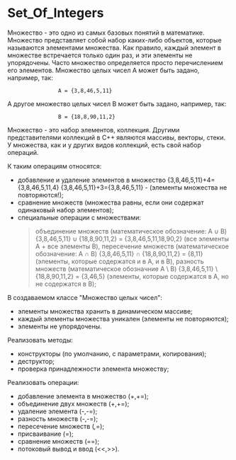 # Set_Of_Integers
Множество - это одно из самых базовых понятий в математике.
Множество представляет собой набор каких-либо объектов, которые называются элементами множества. Как правило, каждый элемент в множестве встречается только один раз, и эти элементы не упорядочены.
Часто множество определяется просто перечислением его элементов.
Множество целых чисел A может быть задано, например, так:

                    A = {3,8,46,5,11}

А другое множество целых чисел B может быть задано, например, так:

                    B = {18,8,90,11,2}

Множество - это набор элементов, коллекция. Другими представителями коллекций в C++ являются массивы, векторы, стеки.
У множества, как и у других видов коллекций, есть свой набор операций.

К таким операциям относятся:
* добавление и удаление элементов в множество
    {3,8,46,5,11}+4={3,8,46,5,11,4}
    {3,8,46,5,11}+3={3,8,46,5,11} - (элементы множества не повторяются!);
* сравнение множеств (множества равны, если они содержат одинаковый набор элементов);
* специальные операции с множествами:
    > объединение множеств (математическое обозначение: A ∪ B)
        {3,8,46,5,11} ∪ {18,8,90,11,2} = {3,8,46,5,11,18,90,2}
      (все элементы A + все элементы B),
    > пересечение множеств (математическое обозначение: A ∩ B)
        {3,8,46,5,11} ∩ {18,8,90,11,2} = {8,11}
      (элементы, которые содержатся и в A, и в B),
    > разность множеств (математическое обозначние A \ B)
        {3,8,46,5,11} \ {18,8,90,11,2} = {3,46,5}
      (элементы, которые содержатся в A, но не содержатся в B);

В создаваемом классе "Множество целых чисел":
* элементы множества хранить в динамическом массиве;
* каждый элементы множества уникален (элементы не повторяются);
* элементы не упорядочены.

Реализовать методы:
* конструкторы (по умолчанию, с параметрами, копирования);
* деструктор;
* проверка принадлежности элемента множеству;

Реализовать операции:
* добавление элемента в множество (+,+=);
* объединение двух множеств (+,+=);
* удаление элемента (-,-=);
* разность множеств (-,-=);
* пересечение множеств (*,*=);
* присваивание (=);
* сравнение множеств (==);
* потоковый вывод и ввод (<<,>>).
